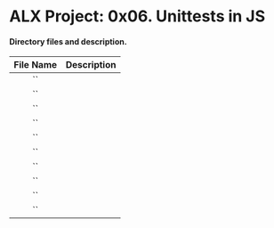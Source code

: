 # ALX Project: 0x06. Unittests in JS
#### Directory files and description.
|File Name  |Description  |
|:-----------:|----------------------|
| `` ||
| `` ||
| `` ||
| `` ||
| `` ||
| `` ||
| `` ||
| `` ||
| `` ||
| `` ||
